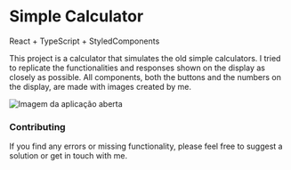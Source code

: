 # Simple Calculator
<p>React + TypeScript + StyledComponents</p>

<p>This project is a calculator that simulates the old simple calculators. I tried to replicate the functionalities and responses shown on the display as closely as possible. All components, both the buttons and the numbers on the display, are made with images created by me.</p>

![Imagem da aplicação aberta](https://i.ibb.co/7CfVNXC/imagem-2023-10-24-085636750.png)

### Contributing
<p>If you find any errors or missing functionality, please feel free to suggest a solution or get in touch with me.</p>
